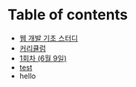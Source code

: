# Table of contents

* [웹 개발 기초 스터디](README.md)
* [커리큘럼](undefined-1.md)
* [1회차 \(6월 9일\)](1-6-9.md)
* [test](undefined.md)
* hello

